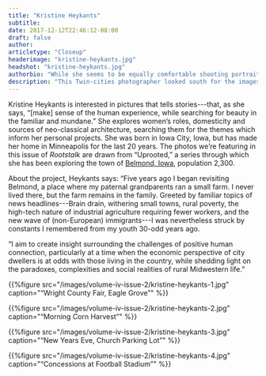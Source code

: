 ```yaml
---
title: "Kristine Heykants"
subtitle:
date: 2017-12-12T22:46:12-08:00
draft: false
author:
articletype: "Closeup"
headerimage: "kristine-heykants.jpg"
headshot: "kristine-heykants.jpg"
authorbio: "While she seems to be equally comfortable shooting portraits or landscapes, what drew us to the work of photographer [**_Kristine Heykants_**](http://www.kristineheykants.com) was the way she combines the two, bringing her figures into the prairie in a way that neither renders her human subjects tiny nor robs the space of its quiet grandeur. There is simultaneously an intimacy  and mystery in her compositions."
description: "This Twin-cities photographer looked south for the images in this Closeup, to the small Iowa town of Belmond."
---
```


Kristine Heykants is interested in pictures that tells stories---that, as she says, “[make] sense of the human experience, while searching for beauty in the familiar and mundane.” She explores women’s roles, domesticity and sources of neo-classical architecture, searching them for the themes which inform her personal projects. She was born in Iowa City, Iowa, but has made her home in Minneapolis for the last 20 years. The photos we’re featuring in this issue of *Rootstalk* are drawn from “Uprooted,” a series through which she has been exploring the town of [Belmond, Iowa](http://www.belmondiowa.com), population 2,300. 

About the project, Heykants says: “Five years ago I began revisiting Belmond, a place where my paternal grandparents ran a small farm. I never lived there, but the farm remains in the family. Greeted by familiar topics of news headlines---Brain drain, withering small towns, rural poverty, the high-tech nature of industrial agriculture requiring fewer workers, and the new wave of (non-European) immigrants---I was nevertheless struck by constants I remembered from my youth 30-odd years ago. 

“I aim to create insight surrounding the challenges of positive human connection, particularly at a time when the economic perspective of city dwellers is at odds with those living in the country, while shedding light on the paradoxes, complexities and social realities of rural Midwestern life.” 

{{%figure src="/images/volume-iv-issue-2/kristine-heykants-1.jpg" caption="“Wright County Fair, Eagle Grove”" %}}

{{%figure src="/images/volume-iv-issue-2/kristine-heykants-2.jpg" caption="“Morning Corn Harvest”" %}}

{{%figure src="/images/volume-iv-issue-2/kristine-heykants-3.jpg" caption="“New Years Eve, Church Parking Lot”" %}}

{{%figure src="/images/volume-iv-issue-2/kristine-heykants-4.jpg" caption="“Concessions at Football Stadium”" %}}